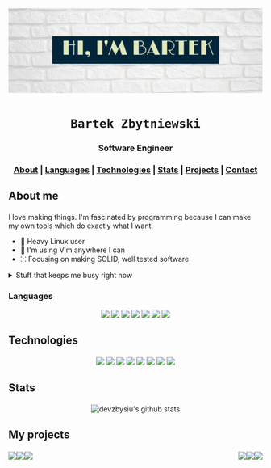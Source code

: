 ![banner](banner.png)

<div align="center">

  <h1><code>Bartek Zbytniewski</code></h1>

  <h3>
    <strong>Software Engineer</strong>
  </h3>

  <h3>
    <a href="#about">About</a>
    <span> | </span>
    <a href="#languages">Languages</a>
    <span> | </span>
    <a href="#technologies">Technologies</a>
    <span> | </span>
    <a href="#stats">Stats</a>
    <span> | </span>
    <a href="#projects">Projects</a>
    <span> | </span>
    <a href="mailto:bartosz.zbytniewski.dev@gmail.com" alt="Contact me">Contact</a>
  </h3>
</div>

## <p id="about">About me</p>
I love making things. I'm fascinated by programming because I can make my own tools which do exactly what I want.


- 🐧 Heavy Linux user
- 🍕 I'm using Vim anywhere I can
- ⁙ Focusing on making SOLID, well tested software

<details>
  <summary>Stuff that keeps me busy right now</summary>

  - 💼 Senior Software Engineer at <a href="https://cognifide.com">Wunderman Thompson Technology</a>
  - 🦀 Learning <a href="https://www.rust-lang.org/">Rust</a>

</details>

### <p id="languages">Languages</p>

<div align="center">
  <img src="https://img.shields.io/badge/-Rust-000?style=for-the-badge&logo=Rust"/>
  <img src="https://img.shields.io/badge/-Java-000?style=for-the-badge&logo=Java&logoColor=007396"/>
  <img src="https://img.shields.io/badge/-Kotlin-000?style=for-the-badge&logo=Kotlin&logoColor=Kotlin"/>
  <img src="https://img.shields.io/badge/-JavaScript-000?style=for-the-badge&logo=JavaScript"/>
  <img src="https://img.shields.io/badge/-TypeScript-000?style=for-the-badge&logo=TypeScript"/>
  <img src="https://img.shields.io/badge/-Python-000?style=for-the-badge&logo=Python"/>
  <img src="https://img.shields.io/badge/-SQL-000?style=for-the-badge&logo=MySQL"/>
</div>

## <p id="technologies">Technologies</p>
<div align="center">
  <img src="https://img.shields.io/badge/-Linux-000?style=for-the-badge&logo=Linux"/>
  <img src="https://img.shields.io/badge/-AWS-000?style=for-the-badge&logo=Amazon-AWS&logoColor=F90"/>
  <img src="https://img.shields.io/badge/-Docker-000?style=for-the-badge&logo=Docker"/>
  <img src="https://img.shields.io/badge/-Kubernetes-000?style=for-the-badge&logo=Kubernetes"/>
  <img src="https://img.shields.io/badge/-React-000?style=for-the-badge&logo=React"/>
  <img src="https://img.shields.io/badge/-Vue-000?style=for-the-badge&logo=Vue.js"/>
  <img src="https://img.shields.io/badge/-Node.js-000?style=for-the-badge&logo=node.js"/>
  <img src="https://img.shields.io/badge/-Google cloud-000?style=for-the-badge&logo=google-cloud"/>
</div>

## <p id="stats">Stats</p>

<div align="center">

  ![devzbysiu's github stats](https://github-readme-stats.vercel.app/api?username=devzbysiu&count_private=true&include_all_commits=true)

</div>

## <p id="my-projects">My projects</p>

<a href="https://github.com/devzbysiu/rust-project-template">
  <img align="left" src="https://github-readme-stats.vercel.app/api/pin/?username=devzbysiu&repo=rust-project-template" />
</a>

<a href="https://github.com/devzbysiu/je">
  <img align="right" src="https://github-readme-stats.vercel.app/api/pin/?username=devzbysiu&repo=je" />
</a>

<a href="https://github.com/devzbysiu/transition">
  <img align="left" src="https://github-readme-stats.vercel.app/api/pin/?username=devzbysiu&repo=transition" />
</a>

<a href="https://github.com/devzbysiu/cargo-blinc">
  <img align="right" src="https://github-readme-stats.vercel.app/api/pin/?username=devzbysiu&repo=cargo-blinc" />
</a>

<a href="https://github.com/devzbysiu/books-daemon">
  <img align="left" src="https://github-readme-stats.vercel.app/api/pin/?username=devzbysiu&repo=books-daemon" />
</a>

<a href="https://github.com/devzbysiu/sweetch-bot">
  <img align="right" src="https://github-readme-stats.vercel.app/api/pin/?username=devzbysiu&repo=sweetch-bot" />
</a>
